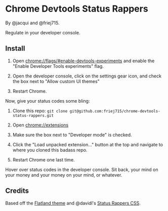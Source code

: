 # Chrome Devtools Status Rappers

By @jacqui and @friej715.

Regulate in your developer console.


## Install

1. Open [chrome://flags/#enable-devtools-experiments](chrome://flags/#enable-devtools-experiments) and enable the "Enable Developer Tools experiments" flag.

2. Open the developer console, click on the settings gear icon, and check the box next to "Allow custom UI themes"

3. Restart Chrome.

Now, give your status codes some bling:

1. Clone this repo: `git clone git@github.com:friej715/chrome-devtools-status-rappers.git`

2. Open [chrome://extensions](chrome://extensions)

3. Make sure the box next to "Developer mode" is checked.

4. Click the "Load unpacked extension..." button at the top and navigate to where you cloned this badass repo.

5. Restart Chrome one last time.

Hover over status codes in the developer console. Sit back, your mind on your money and your money on your mind, or whatever.


## Credits

Based off the [Flatland theme](https://chrome.google.com/webstore/detail/devtools-theme-flatland/ghngaepikegoilihhbhdipfbfifhkeeo/related?hl=en) and @davidl's [Status Rappers CSS](https://gist.github.com/davidl/5251362).
